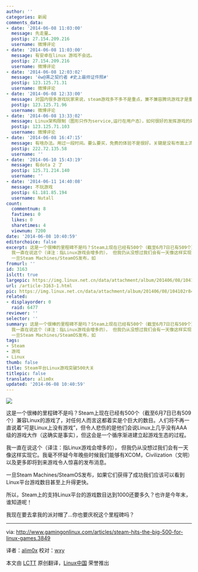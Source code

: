 ```yaml
---
author: ''
categories: 新闻
comments_data:
- date: '2014-06-08 11:03:00'
  message: 先走量…
  postip: 27.154.209.216
  username: 微博评论
- date: '2014-06-08 11:03:00'
  message: 有安卓在linux 游戏不会远。
  postip: 27.154.209.216
  username: 微博评论
- date: '2014-06-08 12:03:02'
  message: 'ēw@黒之契约者 #史上最帅证件照#'
  postip: 123.125.71.31
  username: 微博评论
- date: '2014-06-08 12:33:00'
  message: 对国内很多游戏玩家来说，steam游戏多不多不是重点，兼不兼容腾讯游戏才是重点
  postip: 123.125.71.96
  username: 微博评论
- date: '2014-06-08 13:33:02'
  message: Linux架构限制（图形只作为service,运行在用户态），如何很好的发挥游戏的效果呢？ 起码现在的大型游戏，还是很讲求画面效果的
  postip: 123.125.71.103
  username: 微博评论
- date: '2014-06-08 16:47:15'
  message: 有啥办法。用过一段时间。要么要买，免费的体验不是很好。关键是没有市面上流行的游戏。除非lol出linux版。
  postip: 222.72.135.58
  username: ''
- date: '2014-06-10 15:43:19'
  message: 有dota 2 了
  postip: 125.71.214.140
  username: ''
- date: '2014-06-11 14:40:08'
  message: 不玩游戏
  postip: 61.181.85.194
  username: Nutall
count:
  commentnum: 8
  favtimes: 0
  likes: 0
  sharetimes: 4
  viewnum: 7200
date: '2014-06-08 10:40:59'
editorchoice: false
excerpt: 这是一个很棒的里程碑不是吗？Steam上现在已经有500个（截至6月7日已有509个）兼容Linux的游戏了，对任何人而言这都着实是个巨大的数目。人们将不再一直说着可是Linux上没有游戏，但令人悲伤的是他们会说Linux上几乎没有AAA级的游戏大作（这确实是事实），但这会是一个循序渐进建立起游戏生态的过程。
  我一直在说这个（译注：指Linux游戏会增多的）， 但我仍从没想过我们会有一天像这样实现它。我毫不怀疑今年晚些时候我们能够有XCOM，Civilization（文明）以及更多即将到来游戏令人惊喜的发布消息。
  一旦Steam Machines/SteamOS发布，如
fromurl: ''
id: 3163
islctt: true
largepic: https://img.linux.net.cn/data/attachment/album/201406/08/104102r8439069586m8zn6.png
url: /article-3163-1.html
pic: https://img.linux.net.cn/data/attachment/album/201406/08/104102r8439069586m8zn6.png.thumb.jpg
related:
- displayorder: 0
  raid: 6477
reviewer: ''
selector: ''
summary: 这是一个很棒的里程碑不是吗？Steam上现在已经有500个（截至6月7日已有509个）兼容Linux的游戏了，对任何人而言这都着实是个巨大的数目。人们将不再一直说着可是Linux上没有游戏，但令人悲伤的是他们会说Linux上几乎没有AAA级的游戏大作（这确实是事实），但这会是一个循序渐进建立起游戏生态的过程。
  我一直在说这个（译注：指Linux游戏会增多的）， 但我仍从没想过我们会有一天像这样实现它。我毫不怀疑今年晚些时候我们能够有XCOM，Civilization（文明）以及更多即将到来游戏令人惊喜的发布消息。
  一旦Steam Machines/SteamOS发布，如
tags:
- Steam
- 游戏
- Linux
thumb: false
title: Steam平台Linux游戏突破500大关
titlepic: false
translator: alim0x
updated: '2014-06-08 10:40:59'
---
```


![](/data/attachment/album/201406/08/104102r8439069586m8zn6.png)


这是一个很棒的里程碑不是吗？Steam上现在已经有500个（截至6月7日已有509个）兼容Linux的游戏了，对任何人而言这都着实是个巨大的数目。人们将不再一直说着“可是Linux上没有游戏”，但令人悲伤的是他们会说Linux上几乎没有AAA级的游戏大作（这确实是事实），但这会是一个循序渐进建立起游戏生态的过程。


我一直在说这个（译注：指Linux游戏会增多的）， 但我仍从没想过我们会有一天像这样实现它。我毫不怀疑今年晚些时候我们能够有XCOM，Civilization（文明）以及更多即将到来游戏令人惊喜的发布消息。


一旦Steam Machines/SteamOS发布，如果它们获得了成功我们应该可以看到Linux平台游戏数目甚至上升得更快。


所以，Steam上的支持Linux平台的游戏数目达到1000还要多久？也许是今年末，谁知道呢！


我现在要去拿我的派对帽了...你也要庆祝这个里程碑吗？




---


via: <http://www.gamingonlinux.com/articles/steam-hits-the-big-500-for-linux-games.3849>


译者：[alim0x](https://github.com/alim0x) 校对：[wxy](https://github.com/wxy)


本文由 [LCTT](https://github.com/LCTT/TranslateProject) 原创翻译，[Linux中国](http://linux.cn/) 荣誉推出